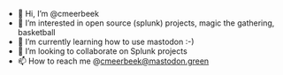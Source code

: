 - 👋 Hi, I’m @cmeerbeek
- 👀 I’m interested in open source (splunk) projects, magic the gathering, basketball
- 🌱 I’m currently learning how to use mastodon :-) 
- 💞️ I’m looking to collaborate on Splunk projects
- 📫 How to reach me @cmeerbeek@mastodon.green

<!---
cmeerbeek/cmeerbeek is a ✨ special ✨ repository because its `README.md` (this file) appears on your GitHub profile.
You can click the Preview link to take a look at your changes.
--->
